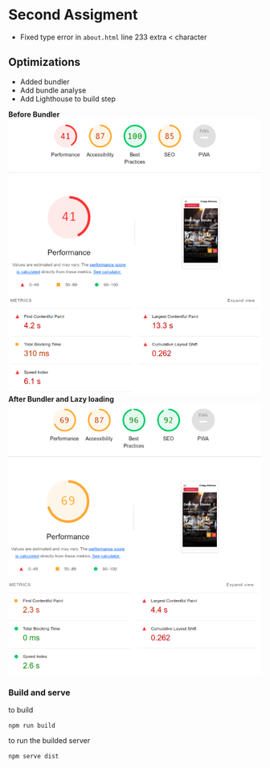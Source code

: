 # Second Assigment

* Fixed type error in `about.html` line 233 extra < character

## Optimizations

* Added bundler
* Add bundle analyse
* Add Lighthouse to build step

**Before Bundler**
![Before Bundler](im2.png)
**After Bundler and Lazy loading**
![After Bundler and Lazy loading](im1.png)

### Build and serve

to build
```shell
npm run build
```

to run the builded server
```shell
npm serve dist
```